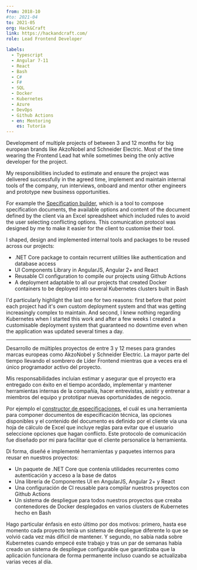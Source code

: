 ```yaml
---
from: 2018-10
#to: 2021-04
to: 2021-05
org: Hack&Craft
link: https://hackandcraft.com/
role: Lead Frontend Developer

labels:
  - Typescript
  - Angular 7-11
  - React
  - Bash
  - C#
  - F#
  - SQL
  - Docker
  - Kubernetes
  - Azure
  - DevOps
  - Github Actions
  - en: Mentoring
    es: Tutoría
---
```


Development of multiple projects of between 3 and 12 months for big european brands like AkzoNobel and Schneider Electric. Most of the time wearing the Frontend Lead hat while sometimes being the only active developer for the project.

My responsibilities included to estimate and ensure the project was delivered successfully in the agreed time, implement and maintain internal tools of the company, run interviews, onboard and mentor other engineers and prototype new business opportunities.

<!-- end extract -->

For example the [Specification builder](https://youtu.be/DsagfgPj9cE), which is a tool to compose specification documents, the available options and content of the document defined by the client via an Excel spreadsheet which included rules to avoid the user selecting conflicting options. This comunication protocol was designed by me to make it easier for the client to customise their tool.

I shaped, design and implemented internal tools and packages to be reused across our projects:

- .NET Core package to contain recurrent utilities like authentication and database access
- UI Components Library in AngularJS, Angular 2+ and React
- Reusable CI configuration to compile our projects using Github Actions
- A deployment adaptable to all our projects that created Docker containers to be deployed into several Kubernetes clusters built in Bash

I'd particularly highlight the last one for two reasons: first before that point each project had it's own custom deployment system and that was getting increasingly complex to maintain. And second, I knew nothing regarding Kubernetes when I started this work and after a few weeks I created a customisable deployment system that guaranteed no downtime even when the application was updated several times a day.

---

Desarrollo de múltiples proyectos de entre 3 y 12 meses para grandes marcas europeas como AkzoNobel y Schneider Electric. La mayor parte del tiempo llevando el sombrero de Líder Frontend mientras que a veces era el único programador activo del proyecto.

Mis responsabilidades incluían estimar y asegurar que el proyecto era entregado con éxito en el tiempo acordado, implementar y mantener herramientas internas de la compañía, hacer entrevistas, asistir y entrenar a miembros del equipo y prototipar nuevas oportunidades de negocio.

<!-- end extract -->

Por ejemplo el [constructor de especificaciones](https://youtu.be/DsagfgPj9cE), el cuál es una herramienta para componer documentos de especificación técnica, las opciones disponibles y el contenido del documento es definido por el cliente vía una hoja de cálculo de Excel que incluye reglas para evitar que el usuario seleccione opciones que hagan conflicto. Este protocolo de comunicación fue diseñado por mi para facilitar que el cliente personalice la herramienta.

Di forma, diseñé e implementé herramientas y paquetes internos para reusar en nuestros proyectos:

- Un paquete de .NET Core que contenía utilidades recurrentes como autenticación y acceso a la base de datos
- Una librería de Componentes UI en AngularJS, Angular 2+ y React
- Una configuración de CI reusable para compilar nuestros proyectos con Github Actions
- Un sistema de despliegue para todos nuestros proyectos que creaba contenedores de Docker desplegados en varios clusters de Kubernetes hecho en Bash

Hago particular énfasis en esto último por dos motivos: primero, hasta ese momento cada proyecto tenía un sistema de despliegue diferente lo que se volvió cada vez más difícil de mantener. Y segundo, no sabía nada sobre Kubernetes cuando empecé este trabajo y tras un par de semanas había creado un sistema de despliegue configurable que garantizaba que la aplicación funcionara de forma permanente incluso cuando se actualizaba varias veces al día.
